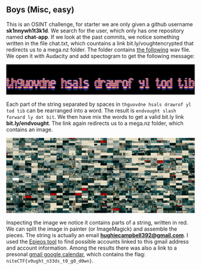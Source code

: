 ## Boys (Misc, easy)

This is an OSINT challenge, for starter we are only given a github username **sk1nnywh1t3k1d**. We search for the user, which only has one repository named **chat-app**. If we look at the past commits, we notice something written in the file chat.txt, which countains a link bit.ly/voughtencrypted that redirects us to a mega.nz folder.  The folder contains [the following](secret_message.wav) wav file. We open it with Audacity and add spectogram to get the following message:

![spec](spec.png)

Each part of the string separated by spaces in `thguovdne hsals drawrof yl tod tib` can be rearranged into a word. The result is `endvought slash forward ly dot bit`. We then have mix the words to get a valid bit.ly link **bit.ly/endvought**. The link again redirects us to a mega.nz folder, which contains an image. 

![email.png](email.png)

Inspecting the image we notice it contains parts of a string, written in red. We can split the image in painter (or ImageMagick) and assemble the pieces.
The string is actually an email **hughiecampbell392@gmail.com**. I used the [Epieos tool](https://epieos.com/) to find possible accounts linked to this gmail address and account information. Among the results there was also a link to a presonal [gmail google calendar](https://calendar.google.com/calendar/u/0/embed?src=hughiecampbell392@gmail.com), which contains the flag: `niteCTF{v0ught_n33ds_t0_g0_d0wn}`.